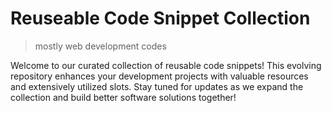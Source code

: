 # Reuseable Code Snippet Collection
> mostly web development codes


Welcome to our curated collection of reusable code snippets! This evolving repository enhances your development projects with valuable resources and extensively utilized slots. Stay tuned for updates as we expand the collection and build better software solutions together!
